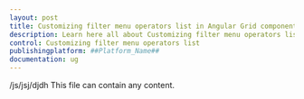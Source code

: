 ```yaml
---
layout: post
title: Customizing filter menu operators list in Angular Grid component | Syncfusion
description: Learn here all about Customizing filter menu operators list in Syncfusion ##Platform_Name## Grid component of Syncfusion Essential JS 2 and more.
control: Customizing filter menu operators list 
publishingplatform: ##Platform_Name##
documentation: ug
---
```


/js/jsj/djdh
This file can contain any content.